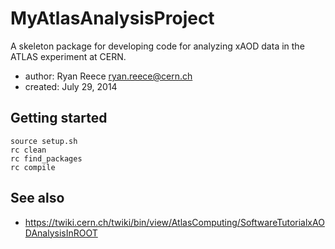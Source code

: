 MyAtlasAnalysisProject
===============================================================================

A skeleton package for developing code for analyzing xAOD data in the
ATLAS experiment at CERN.

-   author:  Ryan Reece <ryan.reece@cern.ch>
-   created: July 29, 2014


Getting started
-------------------------------------------------------------------------------

    source setup.sh
    rc clean
    rc find_packages
    rc compile


See also
-------------------------------------------------------------------------------

-   <https://twiki.cern.ch/twiki/bin/view/AtlasComputing/SoftwareTutorialxAODAnalysisInROOT>


